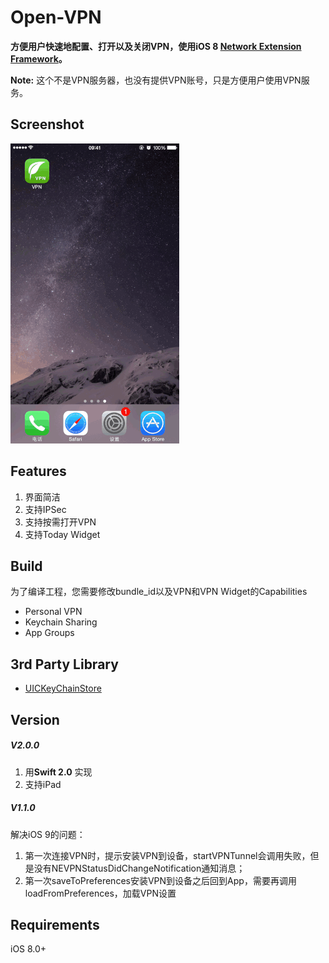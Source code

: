 # Open-VPN

**方便用户快速地配置、打开以及关闭VPN，使用iOS 8 [Network Extension Framework](https://developer.apple.com/library/ios/documentation/NetworkExtension/Reference/Network_Extension_Framework_Reference/index.html#//apple_ref/doc/uid/TP40016234)。**

**Note:** 这个不是VPN服务器，也没有提供VPN账号，只是方便用户使用VPN服务。

## Screenshot

![](Demo.gif)

## Features

1.  界面简洁
2.  支持IPSec
3.  支持按需打开VPN
4.  支持Today Widget

## Build

为了编译工程，您需要修改bundle_id以及VPN和VPN Widget的Capabilities

+   Personal VPN
+   Keychain Sharing
+   App Groups

## 3rd Party Library

*   [UICKeyChainStore](https://github.com/kishikawakatsumi/UICKeyChainStore)

## Version

##### V2.0.0

1.  用**Swift 2.0** 实现
2.  支持iPad



##### V1.1.0

解决iOS 9的问题：

1.  第一次连接VPN时，提示安装VPN到设备，startVPNTunnel会调用失败，但是没有NEVPNStatusDidChangeNotification通知消息；
2.  第一次saveToPreferences安装VPN到设备之后回到App，需要再调用loadFromPreferences，加载VPN设置

## Requirements

iOS 8.0+